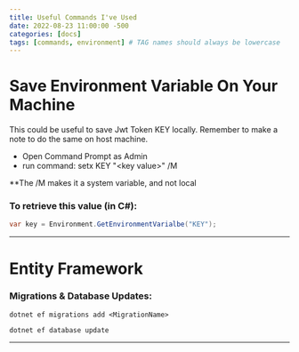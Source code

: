 ```yaml
---
title: Useful Commands I've Used
date: 2022-08-23 11:00:00 -500  
categories: [docs]
tags: [commands, environment] # TAG names should always be lowercase
---
```


# Save Environment Variable On Your Machine
 This could be useful to save Jwt Token KEY locally. Remember to make a note to do the same on host machine.

- Open Command Prompt as Admin
- run command: setx KEY "\<key value>" /M

**The /M makes it a system variable, and not local

### To retrieve this value (in C#):

```c#
var key = Environment.GetEnvironmentVarialbe("KEY");
```

---

# Entity Framework
### Migrations & Database Updates:

```shell_session
dotnet ef migrations add <MigrationName>
```

```shell_session
dotnet ef database update
```

---